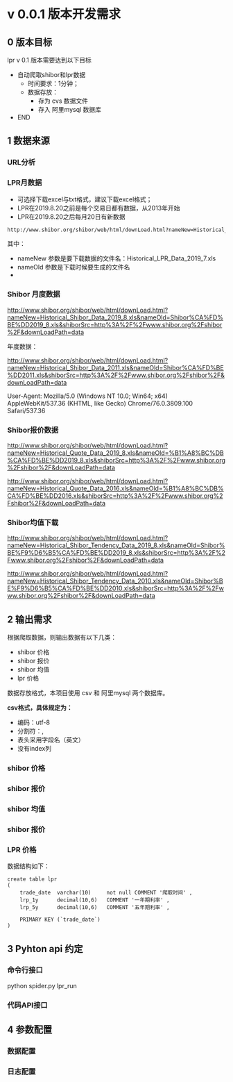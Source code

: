 # v 0.0.1 版本开发需求

## 0 版本目标

lpr v 0.1 版本需要达到以下目标

- 自动爬取shibor和lpr数据
  - 时间要求：1分钟；
  - 数据存放：
    - 存为 cvs 数据文件
    - 存入 阿里mysql 数据库
- END



## 1 数据来源



### 











### URL分析

### LPR月数据

- 可选择下载excel与txt格式，建议下载excel格式；
- LPR在2019.8.20之前是每个交易日都有数据，从2013年开始
- LPR在2019.8.20之后每月20日有新数据

``` html
http://www.shibor.org/shibor/web/html/downLoad.html?nameNew=Historical_LPR_Data_2019_7.xls&nameOld=LPR数据2019_7.xls&shiborSrc=http%3A%2F%2Fwww.shibor.org%2Fshibor%2F&downLoadPath=data
```


其中：
- nameNew 参数是要下载数据的文件名：Historical_LPR_Data_2019_7.xls
- nameOld 参数是下载时候要生成的文件名
- 

### Shibor 月度数据

http://www.shibor.org/shibor/web/html/downLoad.html?nameNew=Historical_Shibor_Data_2019_8.xls&nameOld=Shibor%CA%FD%BE%DD2019_8.xls&shiborSrc=http%3A%2F%2Fwww.shibor.org%2Fshibor%2F&downLoadPath=data


年度数据：

http://www.shibor.org/shibor/web/html/downLoad.html?nameNew=Historical_Shibor_Data_2011.xls&nameOld=Shibor%CA%FD%BE%DD2011.xls&shiborSrc=http%3A%2F%2Fwww.shibor.org%2Fshibor%2F&downLoadPath=data

User-Agent: Mozilla/5.0 (Windows NT 10.0; Win64; x64) AppleWebKit/537.36 (KHTML, like Gecko) Chrome/76.0.3809.100 Safari/537.36

### Shibor报价数据

http://www.shibor.org/shibor/web/html/downLoad.html?nameNew=Historical_Quote_Data_2019_8.xls&nameOld=%B1%A8%BC%DB%CA%FD%BE%DD2019_8.xls&shiborSrc=http%3A%2F%2Fwww.shibor.org%2Fshibor%2F&downLoadPath=data


http://www.shibor.org/shibor/web/html/downLoad.html?nameNew=Historical_Quote_Data_2016.xls&nameOld=%B1%A8%BC%DB%CA%FD%BE%DD2016.xls&shiborSrc=http%3A%2F%2Fwww.shibor.org%2Fshibor%2F&downLoadPath=data

### Shibor均值下载

http://www.shibor.org/shibor/web/html/downLoad.html?nameNew=Historical_Shibor_Tendency_Data_2019_8.xls&nameOld=Shibor%BE%F9%D6%B5%CA%FD%BE%DD2019_8.xls&shiborSrc=http%3A%2F%2Fwww.shibor.org%2Fshibor%2F&downLoadPath=data

http://www.shibor.org/shibor/web/html/downLoad.html?nameNew=Historical_Shibor_Tendency_Data_2010.xls&nameOld=Shibor%BE%F9%D6%B5%CA%FD%BE%DD2010.xls&shiborSrc=http%3A%2F%2Fwww.shibor.org%2Fshibor%2F&downLoadPath=data



## 2 输出需求

根据爬取数据，则输出数据有以下几类：

- shibor 价格
- shibor 报价
- shibor 均值
- lpr 价格

数据存放格式，本项目使用 csv 和 阿里mysql 两个数据库。

**csv格式，具体规定为：**

- 编码：utf-8
- 分割符：,
- 表头采用字段名（英文）
- 没有index列



### shibor 价格





### shibor 报价





### shibor 均值



### shibor 报价

### LPR 价格

数据结构如下：

```mssql
create table lpr
(
    trade_date  varchar(10)     not null COMMENT '爬取时间' ,
    lrp_1y      decimal(10,6)   COMMENT '一年期利率' ,
    lrp_5y      decimal(10,6)   COMMENT '五年期利率' ,

    PRIMARY KEY (`trade_date`)
)
```

## 3 Pyhton api 约定

### 命令行接口

python spider.py lpr_run



### 代码API接口







## 4 参数配置

### 数据配置



### 日志配置















